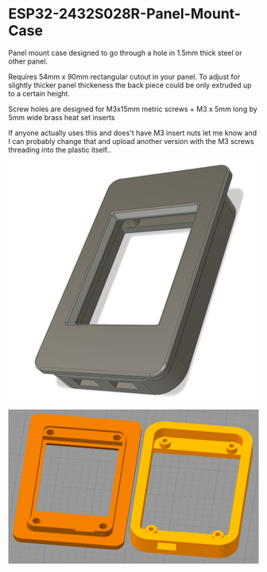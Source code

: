 # ESP32-2432S028R-Panel-Mount-Case

Panel mount case designed to go through a hole in 1.5mm thick steel or other panel. 

Requires 54mm x 90mm rectangular cutout in your panel. To adjust for slightly thicker panel thickeness the back piece could be only extruded up to a certain height. 

Screw holes are designed for M3x15mm metric screws + M3 x 5mm long by 5mm wide brass heat set inserts 

If anyone actually uses this and does't have M3 insert nuts let me know and I can probably change that and upload another version with the M3 screws threading into the plastic itself.. 

![Model preview](https://github.com/clowrey/ESP32-2432S028R-Panel-Mount-Case/blob/main/ESP32%20240x320%20Panel%20Mount.jpg)

![Model preview](https://github.com/clowrey/ESP32-2432S028R-Panel-Mount-Case/blob/main/ESP32%20240x320%20Panel%20Mount%20Printing.jpg)
